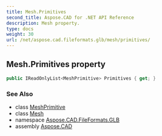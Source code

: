 ```yaml
---
title: Mesh.Primitives
second_title: Aspose.CAD for .NET API Reference
description: Mesh property. 
type: docs
weight: 30
url: /net/aspose.cad.fileformats.glb/mesh/primitives/
---
```

## Mesh.Primitives property

```csharp
public IReadOnlyList<MeshPrimitive> Primitives { get; }
```

### See Also

* class [MeshPrimitive](../../meshprimitive/)
* class [Mesh](../)
* namespace [Aspose.CAD.FileFormats.GLB](../../mesh/)
* assembly [Aspose.CAD](../../../)


